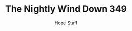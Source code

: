 ---
image: /assets/img/nwd/349_nwd_1peter_2_9_a_tpt.png
title: The Nightly Wind Down 349
categories:
  - The Nightly Wind Down
author: Hope Staff
notes: The Nightly Wind Down 349
embed: >-
  EMBED_GOES_HERE
transcript: >-
  SOME LINES OF TEXT START HERE
---